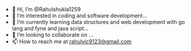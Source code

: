- 👋 Hi, I’m @Rahulshukla1259
- 👀 I’m interested in coding and software development...
- 🌱 I’m currently learning data structures and web development with go lang and fyne and java script...
- 💞️ I’m looking to collaborate on ...
- 📫 How to reach me at rahulvic9123@gmail.com

<!---
Rahulshukla1259/Rahulshukla1259 is a ✨ special ✨ repository because its `README.md` (this file) appears on your GitHub profile.
You can click the Preview link to take a look at your changes.
--->
